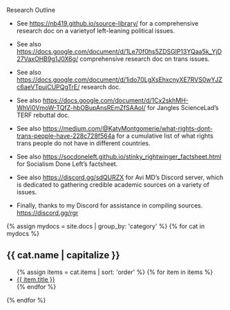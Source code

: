 Research Outline 

* See <https://nb419.github.io/source-library/> for a comprehensive research doc on a varietyof left-leaning political issues.

* See also <https://docs.google.com/document/d/1Le70f0hs5ZDSGlP13YQaa5k_YjD27VaxOHB9g1J0X6g/> comprehensive research doc on trans issues.

* See also <https://docs.google.com/document/d/1ido70LgXsEhxcnyXE7RVS0wYJZc6aeVTpujCUPQgTrE/> research doc.

* See also <https://docs.google.com/document/d/1Cx2skhMH-WhVi0VmoW-TQfZ-hbOBupAnsREmZfSAAoI/> for Jangles ScienceLad’s TERF rebuttal doc.

* See also <https://medium.com/@KatyMontgomerie/what-rights-dont-trans-people-have-228c728f564a> for a cumulative list of what rights trans people do not have in different countries.

* See also <https://socdoneleft.github.io/stinky_rightwinger_factsheet.html> for Socialism Done Left’s factsheet.

* See also <https://discord.gg/sdQURZX> for Avi MD’s Discord server, which is dedicated to gathering credible academic sources on a variety of issues.

* Finally, thanks to my Discord for assistance in compiling sources. <https://discord.gg/rgr>

{% assign mydocs = site.docs | group_by: 'category' %}
{% for cat in mydocs %}
<h2>{{ cat.name | capitalize }}</h2>
    <ul>
      {% assign items = cat.items | sort: 'order' %}
      {% for item in items %}
        <li><a href="{{ item.url }}">{{ item.title }}</a></li>
      {% endfor %}
    </ul>
{% endfor %}